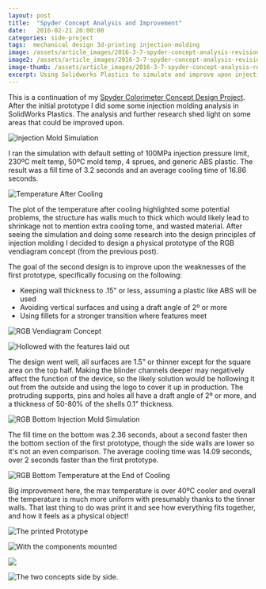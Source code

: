 ```yaml
---
layout: post
title:  "Spyder Concept Analysis and Improvement"
date:   2016-02-21 20:00:00
categories: side-project
tags:  mechanical design 3d-printing injection-molding
image: /assets/article_images/2016-3-7-spyder-concept-analysis-revision/banned-fill-time-side-by-side.jpg
image2: /assets/article_images/2016-3-7-spyder-concept-analysis-revision/banned-fill-time-side-by-side.jpg
image-thumb: /assets/article_images/2016-3-7-spyder-concept-analysis-revision/banned-fill-time-side-by-side.jpg
excerpt: Using Solidworks Plastics to simulate and improve upon injection molded designs.
---
```



This is a continuation of my [Spyder Colorimeter Concept Design Project](/side-project/2016/02/21/Spyder-Colorimeter-Redesign-Concept.html).  After the initial prototype I did some some injection molding analysis in SolidWorks Plastics.  The analysis and further research shed light on some areas that could be improved upon.

![Injection Mold Simulation](/assets/article_images/2016-3-7-spyder-concept-analysis-revision/hex-fill-time.gif)

I ran the simulation with default setting of 100MPa injection pressure limit, 230ºC melt temp, 50ºC mold temp, 4 sprues, and generic ABS plastic.  The result was a fill time of 3.2 seconds and an average cooling time of 16.86 seconds.


![Temperature After Cooling](/assets/article_images/2016-3-7-spyder-concept-analysis-revision/hex-temp-after-cooling.jpg)

The plot of the temperature after cooling highlighted some potential problems, the structure has walls much to thick which would likely lead to shrinkage not to mention extra cooling tome, and wasted material.  After seeing the simulation and doing some research into the design principles of injection molding I decided to design a physical prototype of the RGB vendiagram concept (from the previous post).  

The goal of the second design is to improve upon the weaknesses of the first prototype,  specifically focusing on the following:

- Keeping wall thickness to .15" or less, assuming a plastic like ABS will be used
- Avoiding vertical surfaces and using a draft angle of 2º or more
- Using fillets for a stronger transition where features meet

![RGB Vendiagram Concept](/assets/article_images/2016-3-7-spyder-concept-analysis-revision/rgb-concept.jpg)

![Hollowed with the features laid out](/assets/article_images/2016-3-7-spyder-concept-analysis-revision/rgb-insides.jpg)

The design went well, all surfaces are 1.5" or thinner except for the square area on the top half. Making the blinder channels deeper may negatively affect the function of the device, so the likely solution would be hollowing it out from the outside and using the logo to cover it up in production.  The protruding supports, pins and holes all have a draft angle of 2º or more, and a thickness of 50-80% of the shells 0.1" thickness.

![RGB Bottom Injection Mold Simulation](/assets/article_images/2016-3-7-spyder-concept-analysis-revision/rgb-fill-time.gif)

The fill time on the bottom was 2.36 seconds, about a second faster then the bottom section of the first prototype, though the side walls are lower so it's not an even comparison.  The average cooling time was 14.09 seconds, over 2 seconds faster than the first prototype.

![RGB Bottom Temperature at the End of Cooling](/assets/article_images/2016-3-7-spyder-concept-analysis-revision/rgb-cool-time.jpg)

Big improvement here,  the max temperature is over 40ºC cooler and overall the temperature is much more uniform with presumably thanks to the tinner walls.  That last thing to do was print it and see how everything fits together, and how it feels as a physical object!

![The printed Prototype ](/assets/article_images/2016-3-7-spyder-concept-analysis-revision/rgb-print-angle.jpg)

![With the components mounted](/assets/article_images/2016-3-7-spyder-concept-analysis-revision/rgb-prototype-circut-board-mounted.jpg)

![](/assets/article_images/2016-3-7-spyder-concept-analysis-revision/angle-top-bottom.jpg)

![The two concepts side by side.](/assets/article_images/2016-3-7-spyder-concept-analysis-revision/side-by-side.jpg)
